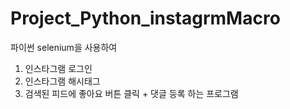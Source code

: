 # Project_Python_instagrmMacro
파이썬 selenium을 사용하여 
1. 인스타그램 로그인 
2. 인스타그램 해시태그 
3. 검색된 피드에 좋아요 버튼 클릭 + 댓글 등록 하는 프로그램
